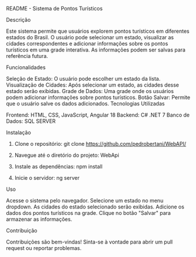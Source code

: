 README - Sistema de Pontos Turísticos

Descrição

Este sistema permite que usuários explorem pontos turísticos em diferentes estados do Brasil. O usuário pode selecionar um estado, visualizar as cidades correspondentes e adicionar informações sobre os pontos turísticos em uma grade interativa. As informações podem ser salvas para referência futura.

Funcionalidades

Seleção de Estado: O usuário pode escolher um estado da lista.
Visualização de Cidades: Após selecionar um estado, as cidades desse estado serão exibidas.
Grade de Dados: Uma grade onde os usuários podem adicionar informações sobre pontos turísticos.
Botão Salvar: Permite que o usuário salve os dados adicionados.
Tecnologias Utilizadas

Frontend: HTML, CSS, JavaScript, Angular 18
Backend: C# .NET 7
Banco de Dados: SQL SERVER

Instalação

1. Clone o repositório:
   git clone https://github.com/pedrobertani/WebAPI/

3. Navegue até o diretório do projeto:
   WebApi

4. Instale as dependências:
   npm install

5. Inicie o servidor:
ng server

Uso

Acesse o sistema pelo navegador.
Selecione um estado no menu dropdown.
As cidades do estado selecionado serão exibidas.
Adicione os dados dos pontos turísticos na grade.
Clique no botão "Salvar" para armazenar as informações.

Contribuição

Contribuições são bem-vindas! Sinta-se à vontade para abrir um pull request ou reportar problemas.

